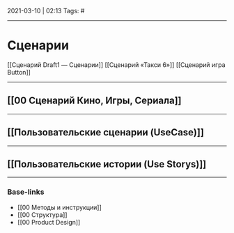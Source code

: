 2021-03-10 | 02:13
Tags: #
___

# Сценарии

[[Сценарий Draft1 — Сценарии]]
[[Сценарий «Такси 6»]]
[[Сценарий игра Button]]

___

## [[00 Сценарий Кино, Игры, Сериала]]

---

## [[Пользовательские сценарии (UseCase)]]

---

## [[Пользовательские истории (Use Storys)]]

___
### Base-links
- [[00 Методы и инструкции]]
- [[00 Структура]]
- [[00 Product Design]]
